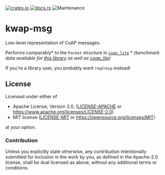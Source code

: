 [![crates.io](https://img.shields.io/crates/v/{{PACKAGE}}.svg)](https://crates.io/crates/{{PACKAGE}})
[![docs.rs](https://docs.rs/{{PACKAGE}}/badge.svg)](https://docs.rs/{{PACKAGE}}/latest)
![Maintenance](https://img.shields.io/badge/maintenance-activly--developed-brightgreen.svg)

# kwap-msg

Low-level representation of CoAP messages.

Performs comparably&#42; to the `Packet` structure in [`coap_lite`](https://github.com/martindisch/coap-lite)
&#42; _(benchmark data available for [this library](./criterion/reports/kwap_msg_to_bytes/index.html) as well as [coap_lite](./criterion/reports/coap_lite_to_bytes/index.html))_

If you're a library user, you probably want `req`/`resp` instead!

## License

Licensed under either of

* Apache License, Version 2.0, ([LICENSE-APACHE](LICENSE-APACHE) or https://www.apache.org/licenses/LICENSE-2.0)
* MIT license ([LICENSE-MIT](LICENSE-MIT) or https://opensource.org/licenses/MIT)

at your option.

### Contribution

Unless you explicitly state otherwise, any contribution intentionally
submitted for inclusion in the work by you, as defined in the Apache-2.0
license, shall be dual licensed as above, without any additional terms or
conditions.

